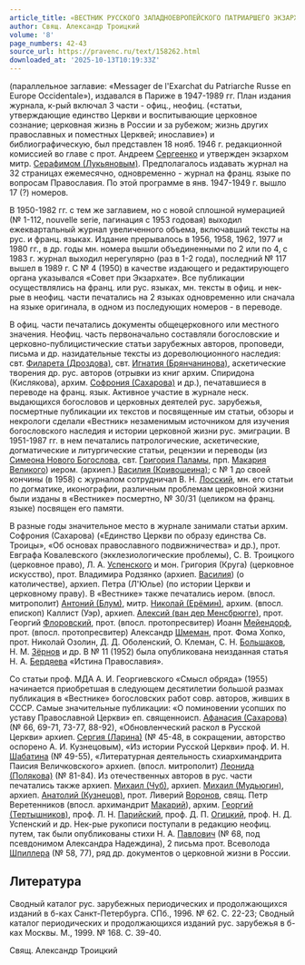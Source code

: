 ```yaml
---
article_title: «ВЕСТНИК РУССКОГО ЗАПАДНОЕВРОПЕЙСКОГО ПАТРИАРШЕГО ЭКЗАРХАТА»
author: Свящ. Александр Троицкий
volume: '8'
page_numbers: 42-43
source_url: https://pravenc.ru/text/158262.html
downloaded_at: '2025-10-13T10:19:33Z'
---
```


(параллельное заглавие: «Messager de l'Exarchat du Patriarche Russe en Europe Occidentale»), издавался в Париже в 1947-1989 гг. План издания журнала, к-рый включал 3 части - офиц., неофиц. («статьи, утверждающие единство Церкви и воспитывающие церковное сознание; церковная жизнь в России и за рубежом; жизнь других православных и поместных Церквей; инославие») и библиографическую, был представлен 18 нояб. 1946 г. редакционной комиссией во главе с прот. Андреем [Сергеенко](https://pravenc.ru/text/Сергеенко.html) и утвержден экзархом митр. [Серафимом (Лукьяновым)](<https://pravenc.ru/text/Серафимом (Лукьяновым).html>). Предполагалось издавать журнал на 32 страницах ежемесячно, одновременно - журнал на франц. языке по вопросам Православия. По этой программе в янв. 1947-1949 г. вышло 17 (?) номеров.

В 1950-1982 гг. с тем же заглавием, но с новой сплошной нумерацией (№ 1-112, nouvelle serie, пагинация с 1953 годовая) выходил ежеквартальный журнал увеличенного объема, включавший тексты на рус. и франц. языках. Издание прерывалось в 1956, 1958, 1962, 1977 и 1980 гг., в др. годы мн. номера вышли объединенными по 2 или по 4, с 1983 г. журнал выходил нерегулярно (раз в 1-2 года), последний № 117 вышел в 1989 г. С № 4 (1950) в качестве издающего и редактирующего органа указывался «Совет при Экзархате». Все публикации осуществлялись на франц. или рус. языках, мн. тексты в офиц. и нек-рые в неофиц. части печатались на 2 языках одновременно или сначала на языке оригинала, в одном из последующих номеров - в переводе.

В офиц. части печатались документы общецерковного или местного значения. Неофиц. часть первоначально составляли богословские и церковно-публицистические статьи зарубежных авторов, проповеди, письма и др. назидательные тексты из дореволюционного наследия: свт. [Филарета (Дроздова)](https://pravenc.ru/text/Филарет.html), свт. [Игнатия (Брянчанинова)](https://pravenc.ru/text/ИГНАТИЙ.html), аскетические творения др. рус. авторов (отрывки из книг архим. Спиридона (Кислякова), архим. [Софрония (Сахарова)](<https://pravenc.ru/text/Софрония (Сахарова).html>) и др.), печатавшиеся в переводе на франц. язык. Активное участие в журнале неск. выдающихся богословов и церковных деятелей рус. зарубежья, посмертные публикации их текстов и посвященные им статьи, обзоры и некрологи сделали «Вестник» незаменимым источником для изучения богословского наследия и истории церковной жизни рус. эмиграции. В 1951-1987 гг. в нем печатались патрологические, аскетические, догматические и литургические статьи, рецензии и переводы (из [Симеона Нового Богослова](<https://pravenc.ru/text/Симеон Новый Богослов.html>), свт. [Григория Паламы](<https://pravenc.ru/text/Григорий Палама.html>), прп. [Макария Великого](<https://pravenc.ru/text/Макария Великого.html>)) иером. (архиеп.) [Василия (Кривошеина)](https://pravenc.ru/text/Василий.html); с № 1 до своей кончины (в 1958) с журналом сотрудничал В. Н. [Лосский](https://pravenc.ru/text/Лосский.html), мн. его статьи по догматике, иконографии, различным проблемам церковной жизни были изданы в «Вестнике» посмертно, № 30/31 (целиком на франц. языке) посвящен его памяти.

В разные годы значительное место в журнале занимали статьи архим. Софрония (Сахарова) («Единство Церкви по образу единства Св. Троицы», «Об основах православного подвижничества» и др.), прот. Евграфа Ковалевского (экклезиологические проблемы), С. В. Троицкого (церковное право), Л. А. [Успенского](https://pravenc.ru/text/Успенский.html) и мон. Григория (Круга) (церковное искусство), прот. Владимира Родзянко (архиеп. [Василия](https://pravenc.ru/text/Василий.html)) (о католичестве), архиеп. Петра (Л'Юлье) (по истории Церкви и церковному праву). В «Вестнике» также печатались иером. (впосл. митрополит) [Антоний (Блум)](https://pravenc.ru/text/Антоний.html), митр. [Николай (Ерёмин)](<https://pravenc.ru/text/Николай (Ерёмин).html>), архим. (впосл. епископ) Каллист (Уэр), архиеп. [Алексий (ван дер Менсбрюгге)](<https://pravenc.ru/text/Алексий (ван дер Менсбрюгге).html>), прот. Георгий [Флоровский](https://pravenc.ru/text/Флоровский.html), прот. (впосл. протопресвитер) Иоанн [Мейендорф](https://pravenc.ru/text/Мейендорф.html), прот. (впосл. протопресвитер) Александр [Шмеман](https://pravenc.ru/text/Шмеман.html), прот. Фома Хопко, прот. Николай Озолин, Д. Д. Оболенский, О. Клеман, С. Н. [Большаков](https://pravenc.ru/text/Большаков.html), Н. М. [Зёрнов](https://pravenc.ru/text/Зёрнов.html) и др. В № 11 (1952) была опубликована неизданная статья Н. А. [Бердяева](https://pravenc.ru/text/Бердяев.html) «Истина Православия».

Со статьи проф. МДА А. И. Георгиевского «Смысл обряда» (1955) начинается приобретшая в следующем десятилетии большой размах публикация в «Вестнике» богословских работ совр. авторов, живших в СССР. Самые значительные публикации: «О поминовении усопших по уставу Православной Церкви» еп. священноисп. [Афанасия (Сахарова)](<https://pravenc.ru/text/Афанасий (Сахаров).html>) (№ 66, 69-71, 73-77, 88-92), «Обновленческий раскол в Русской Церкви» архиеп. [Сергия (Ларина)](<https://pravenc.ru/text/Сергия (Ларина).html>) (№ 45-48, в сокращении, авторство оспорено А. И. Кузнецовым), «Из истории Русской Церкви» проф. И. Н. [Шабатина](https://pravenc.ru/text/Шабатина.html) (№ 49-55), «Литературная деятельность схиархимандрита Паисия Величковского» архиеп. (впосл. митрополит) [Леонида (Полякова)](<https://pravenc.ru/text/Леонида (Полякова).html>) (№ 81-84). Из отечественных авторов в рус. части печатались также архиеп. [Михаил (Чуб)](<https://pravenc.ru/text/Михаил (Чуб).html>), архиеп. [Михаил (Мудьюгин)](<https://pravenc.ru/text/Михаил (Мудьюгин).html>), архиеп. [Анатолий (Кузнецов)](<https://pravenc.ru/text/Анатолий (Кузнецов).html>), прот. Ливерий [Воронов](https://pravenc.ru/text/Воронов.html), свящ. Петр Веретенников (впосл. архимандрит [Макарий](https://pravenc.ru/text/Макарий.html)), архим. [Георгий (Тертышников)](<https://pravenc.ru/text/Георгий (Тертышников).html>), проф. Л. Н. [Парийский](https://pravenc.ru/text/Парийский.html), проф. Д. П. [Огицкий](https://pravenc.ru/text/Огицкий.html), проф. Н. Д. Успенский и др. Нек-рые рукописи поступали в редакцию неофиц. путем, так были опубликованы стихи Н. А. [Павлович](https://pravenc.ru/text/Павлович.html) (№ 68, под псевдонимом Александра Надеждина), 2 письма прот. Всеволода [Шпиллера](https://pravenc.ru/text/Шпиллера.html) (№ 58, 77), ряд др. документов о церковной жизни в России.

## Литература

Сводный каталог рус. зарубежных периодических и продолжающихся изданий в б-ках Санкт-Петербурга. СПб., 1996. № 62. С. 22-23; Сводный каталог периодических и продолжающихся изданий рус. зарубежья в б-ках Москвы. М., 1999. № 168. С. 39-40.

Свящ. Александр Троицкий
